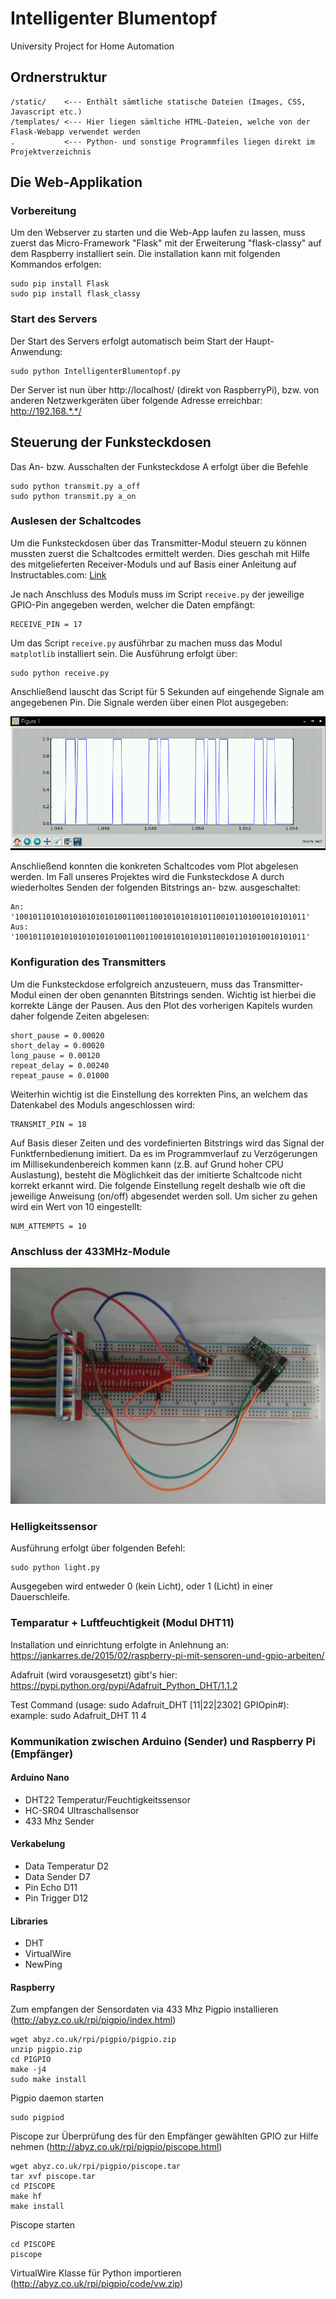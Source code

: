 # Intelligenter Blumentopf
University Project for Home Automation

## Ordnerstruktur

    /static/    <--- Enthält sämtliche statische Dateien (Images, CSS, Javascript etc.)
    /templates/ <--- Hier liegen sämltiche HTML-Dateien, welche von der Flask-Webapp verwendet werden
    .           <--- Python- und sonstige Programmfiles liegen direkt im Projektverzeichnis

## Die Web-Applikation
### Vorbereitung

Um den Webserver zu starten und die Web-App laufen zu lassen, muss zuerst das Micro-Framework "Flask" mit der Erweiterung "flask-classy" auf dem Raspberry installiert sein. Die installation kann mit folgenden Kommandos erfolgen:

    sudo pip install Flask
    sudo pip install flask_classy

### Start des Servers

Der Start des Servers erfolgt automatisch beim Start der Haupt-Anwendung:

    sudo python IntelligenterBlumentopf.py
    
Der Server ist nun über http://localhost/ (direkt von RaspberryPi), bzw. von anderen Netzwerkgeräten über folgende Adresse erreichbar: http://192.168.*.*/

## Steuerung der Funksteckdosen

Das An- bzw. Ausschalten der Funksteckdose A erfolgt über die Befehle

    sudo python transmit.py a_off
    sudo python transmit.py a_on

### Auslesen der Schaltcodes

Um die Funksteckdosen über das Transmitter-Modul steuern zu können mussten zuerst die Schaltcodes ermittelt werden. Dies geschah mit Hilfe des mitgelieferten Receiver-Moduls und auf Basis einer Anleitung auf Instructables.com: [Link](http://www.instructables.com/id/Super-Simple-Raspberry-Pi-433MHz-Home-Automation) 

Je nach Anschluss des Moduls muss im Script `receive.py` der jeweilige GPIO-Pin angegeben werden, welcher die Daten empfängt:

    RECEIVE_PIN = 17

Um das Script `receive.py` ausführbar zu machen muss das Modul `matplotlib` installiert sein. Die Ausführung erfolgt über:

    sudo python receive.py

Anschließend lauscht das Script für 5 Sekunden auf eingehende Signale am angegebenen Pin. Die Signale werden über einen Plot ausgegeben:

![Schaltcodes](static/schaltCodes_4.PNG?raw=true "Schaltcodes")

Anschließend konnten die konkreten Schaltcodes vom Plot abgelesen werden. Im Fall unseres Projektes wird die Funksteckdose A durch wiederholtes Senden der folgenden Bitstrings an- bzw. ausgeschaltet:

    An:  '10010110101010101010101001100110010101010101100101101001010101011'
    Aus: '10010110101010101010101001100110010101010101100101101010010101011'

### Konfiguration des Transmitters

Um die Funksteckdose erfolgreich anzusteuern, muss das Transmitter-Modul einen der oben genannten Bitstrings senden. Wichtig ist hierbei die korrekte Länge der Pausen. Aus den Plot des vorherigen Kapitels wurden daher folgende Zeiten abgelesen:

    short_pause = 0.00020
    short_delay = 0.00020
    long_pause = 0.00120
    repeat_delay = 0.00240
    repeat_pause = 0.01000
    
Weiterhin wichtig ist die Einstellung des korrekten Pins, an welchem das Datenkabel des Moduls angeschlossen wird:

    TRANSMIT_PIN = 18
    
Auf Basis dieser Zeiten und des vordefinierten Bitstrings wird das Signal der Funktfernbedienung imitiert. Da es im Programmverlauf zu Verzögerungen im Millisekundenbereich kommen kann (z.B. auf Grund hoher CPU Auslastung), besteht die Möglichkeit das der imitierte Schaltcode nicht korrekt erkannt wird. Die folgende Einstellung regelt deshalb wie oft die jeweilige Anweisung (on/off) abgesendet werden soll. Um sicher zu gehen wird ein Wert von 10 eingestellt:

    NUM_ATTEMPTS = 10

### Anschluss der 433MHz-Module

![Anschluss](static/schaltCodes_pins.jpg?raw=true "Anschluss")

### Helligkeitssensor

Ausführung erfolgt über folgenden Befehl:

    sudo python light.py
    
Ausgegeben wird entweder 0 (kein Licht), oder 1 (Licht) in einer Dauerschleife.

### Temparatur + Luftfeuchtigkeit (Modul DHT11)

Installation und einrichtung erfolgte in Anlehnung an:
https://jankarres.de/2015/02/raspberry-pi-mit-sensoren-und-gpio-arbeiten/

Adafruit (wird vorausgesetzt) gibt's hier: https://pypi.python.org/pypi/Adafruit_Python_DHT/1.1.2

Test Command (usage: sudo Adafruit_DHT [11|22|2302] GPIOpin#):
    example: sudo Adafruit_DHT 11 4

### Kommunikation zwischen Arduino (Sender) und Raspberry Pi (Empfänger)

#### Arduino Nano

- DHT22 Temperatur/Feuchtigkeitssensor
- HC-SR04 Ultraschallsensor
- 433 Mhz Sender

#### Verkabelung

- Data Temperatur D2
- Data Sender D7
- Pin Echo D11
- Pin Trigger D12

#### Libraries

- DHT
- VirtualWire
- NewPing

#### Raspberry

Zum empfangen der Sensordaten via 433 Mhz Pigpio installieren (http://abyz.co.uk/rpi/pigpio/index.html)

    wget abyz.co.uk/rpi/pigpio/pigpio.zip
    unzip pigpio.zip
    cd PIGPIO
    make -j4
    sudo make install
    
Pigpio daemon starten

    sudo pigpiod
    
Piscope zur Überprüfung des für den Empfänger gewählten GPIO zur Hilfe nehmen (http://abyz.co.uk/rpi/pigpio/piscope.html)

    wget abyz.co.uk/rpi/pigpio/piscope.tar
    tar xvf piscope.tar
    cd PISCOPE
    make hf
    make install

Piscope starten

    cd PISCOPE
    piscope
    
VirtualWire Klasse für Python importieren (http://abyz.co.uk/rpi/pigpio/code/vw.zip)
    
    

